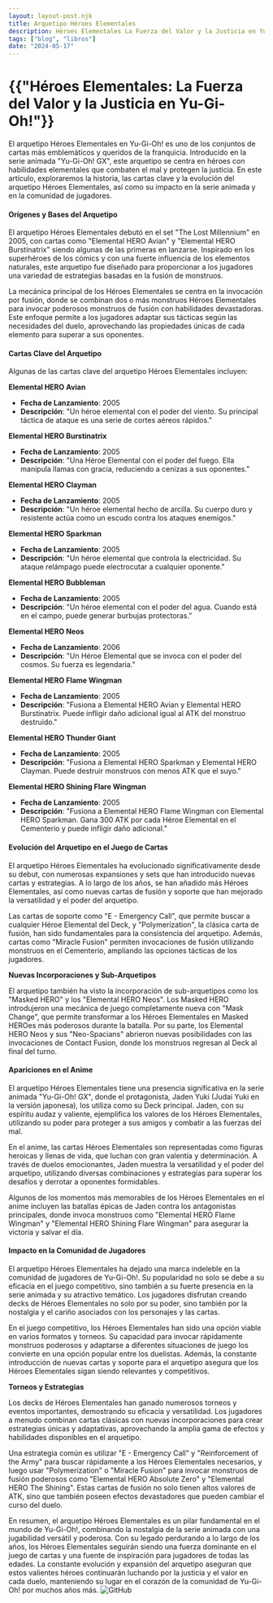 ```yaml
---
layout: layout-post.njk
title: Arquetipo Héroes Elementales
description: Héroes Elementales La Fuerza del Valor y la Justicia en Yu-Gi-Oh!
tags: ["blog", "libros"]
date: "2024-05-17"
---
```


# {{"Héroes Elementales: La Fuerza del Valor y la Justicia en Yu-Gi-Oh!"}}

El arquetipo Héroes Elementales en Yu-Gi-Oh! es uno de los conjuntos de cartas más emblemáticos y queridos de la franquicia. Introducido en la serie animada "Yu-Gi-Oh! GX", este arquetipo se centra en héroes con habilidades elementales que combaten el mal y protegen la justicia. En este artículo, exploraremos la historia, las cartas clave y la evolución del arquetipo Héroes Elementales, así como su impacto en la serie animada y en la comunidad de jugadores.

#### Orígenes y Bases del Arquetipo

El arquetipo Héroes Elementales debutó en el set "The Lost Millennium" en 2005, con cartas como "Elemental HERO Avian" y "Elemental HERO Burstinatrix" siendo algunas de las primeras en lanzarse. Inspirado en los superhéroes de los cómics y con una fuerte influencia de los elementos naturales, este arquetipo fue diseñado para proporcionar a los jugadores una variedad de estrategias basadas en la fusión de monstruos.

La mecánica principal de los Héroes Elementales se centra en la invocación por fusión, donde se combinan dos o más monstruos Héroes Elementales para invocar poderosos monstruos de fusión con habilidades devastadoras. Este enfoque permite a los jugadores adaptar sus tácticas según las necesidades del duelo, aprovechando las propiedades únicas de cada elemento para superar a sus oponentes.

#### Cartas Clave del Arquetipo

Algunas de las cartas clave del arquetipo Héroes Elementales incluyen:

**Elemental HERO Avian**
- **Fecha de Lanzamiento**: 2005
- **Descripción**: "Un héroe elemental con el poder del viento. Su principal táctica de ataque es una serie de cortes aéreos rápidos."

**Elemental HERO Burstinatrix**
- **Fecha de Lanzamiento**: 2005
- **Descripción**: "Una Héroe Elemental con el poder del fuego. Ella manipula llamas con gracia, reduciendo a cenizas a sus oponentes."

**Elemental HERO Clayman**
- **Fecha de Lanzamiento**: 2005
- **Descripción**: "Un héroe elemental hecho de arcilla. Su cuerpo duro y resistente actúa como un escudo contra los ataques enemigos."

**Elemental HERO Sparkman**
- **Fecha de Lanzamiento**: 2005
- **Descripción**: "Un héroe elemental que controla la electricidad. Su ataque relámpago puede electrocutar a cualquier oponente."

**Elemental HERO Bubbleman**
- **Fecha de Lanzamiento**: 2005
- **Descripción**: "Un héroe elemental con el poder del agua. Cuando está en el campo, puede generar burbujas protectoras."

**Elemental HERO Neos**
- **Fecha de Lanzamiento**: 2006
- **Descripción**: "Un Héroe Elemental que se invoca con el poder del cosmos. Su fuerza es legendaria."

**Elemental HERO Flame Wingman**
- **Fecha de Lanzamiento**: 2005
- **Descripción**: "Fusiona a Elemental HERO Avian y Elemental HERO Burstinatrix. Puede infligir daño adicional igual al ATK del monstruo destruido."

**Elemental HERO Thunder Giant**
- **Fecha de Lanzamiento**: 2005
- **Descripción**: "Fusiona a Elemental HERO Sparkman y Elemental HERO Clayman. Puede destruir monstruos con menos ATK que el suyo."

**Elemental HERO Shining Flare Wingman**
- **Fecha de Lanzamiento**: 2005
- **Descripción**: "Fusiona a Elemental HERO Flame Wingman con Elemental HERO Sparkman. Gana 300 ATK por cada Héroe Elemental en el Cementerio y puede infligir daño adicional."

#### Evolución del Arquetipo en el Juego de Cartas

El arquetipo Héroes Elementales ha evolucionado significativamente desde su debut, con numerosas expansiones y sets que han introducido nuevas cartas y estrategias. A lo largo de los años, se han añadido más Héroes Elementales, así como nuevas cartas de fusión y soporte que han mejorado la versatilidad y el poder del arquetipo.

Las cartas de soporte como "E - Emergency Call", que permite buscar a cualquier Héroe Elemental del Deck, y "Polymerization", la clásica carta de fusión, han sido fundamentales para la consistencia del arquetipo. Además, cartas como "Miracle Fusion" permiten invocaciones de fusión utilizando monstruos en el Cementerio, ampliando las opciones tácticas de los jugadores.

**Nuevas Incorporaciones y Sub-Arquetipos**

El arquetipo también ha visto la incorporación de sub-arquetipos como los "Masked HERO" y los "Elemental HERO Neos". Los Masked HERO introdujeron una mecánica de juego completamente nueva con "Mask Change", que permite transformar a los Héroes Elementales en Masked HEROes más poderosos durante la batalla. Por su parte, los Elemental HERO Neos y sus "Neo-Spacians" abrieron nuevas posibilidades con las invocaciones de Contact Fusion, donde los monstruos regresan al Deck al final del turno.

#### Apariciones en el Anime

El arquetipo Héroes Elementales tiene una presencia significativa en la serie animada "Yu-Gi-Oh! GX", donde el protagonista, Jaden Yuki (Judai Yuki en la versión japonesa), los utiliza como su Deck principal. Jaden, con su espíritu audaz y valiente, ejemplifica los valores de los Héroes Elementales, utilizando su poder para proteger a sus amigos y combatir a las fuerzas del mal.

En el anime, las cartas Héroes Elementales son representadas como figuras heroicas y llenas de vida, que luchan con gran valentía y determinación. A través de duelos emocionantes, Jaden muestra la versatilidad y el poder del arquetipo, utilizando diversas combinaciones y estrategias para superar los desafíos y derrotar a oponentes formidables.

Algunos de los momentos más memorables de los Héroes Elementales en el anime incluyen las batallas épicas de Jaden contra los antagonistas principales, donde invoca monstruos como "Elemental HERO Flame Wingman" y "Elemental HERO Shining Flare Wingman" para asegurar la victoria y salvar el día.

#### Impacto en la Comunidad de Jugadores

El arquetipo Héroes Elementales ha dejado una marca indeleble en la comunidad de jugadores de Yu-Gi-Oh!. Su popularidad no solo se debe a su eficacia en el juego competitivo, sino también a su fuerte presencia en la serie animada y su atractivo temático. Los jugadores disfrutan creando decks de Héroes Elementales no solo por su poder, sino también por la nostalgia y el cariño asociados con los personajes y las cartas.

En el juego competitivo, los Héroes Elementales han sido una opción viable en varios formatos y torneos. Su capacidad para invocar rápidamente monstruos poderosos y adaptarse a diferentes situaciones de juego los convierte en una opción popular entre los duelistas. Además, la constante introducción de nuevas cartas y soporte para el arquetipo asegura que los Héroes Elementales sigan siendo relevantes y competitivos.

**Torneos y Estrategias**

Los decks de Héroes Elementales han ganado numerosos torneos y eventos importantes, demostrando su eficacia y versatilidad. Los jugadores a menudo combinan cartas clásicas con nuevas incorporaciones para crear estrategias únicas y adaptativas, aprovechando la amplia gama de efectos y habilidades disponibles en el arquetipo.

Una estrategia común es utilizar "E - Emergency Call" y "Reinforcement of the Army" para buscar rápidamente a los Héroes Elementales necesarios, y luego usar "Polymerization" o "Miracle Fusion" para invocar monstruos de fusión poderosos como "Elemental HERO Absolute Zero" y "Elemental HERO The Shining". Estas cartas de fusión no solo tienen altos valores de ATK, sino que también poseen efectos devastadores que pueden cambiar el curso del duelo.

En resumen, el arquetipo Héroes Elementales es un pilar fundamental en el mundo de Yu-Gi-Oh!, combinando la nostalgia de la serie animada con una jugabilidad versátil y poderosa. Con su legado perdurando a lo largo de los años, los Héroes Elementales seguirán siendo una fuerza dominante en el juego de cartas y una fuente de inspiración para jugadores de todas las edades. La constante evolución y expansión del arquetipo aseguran que estos valientes héroes continuarán luchando por la justicia y el valor en cada duelo, manteniendo su lugar en el corazón de la comunidad de Yu-Gi-Oh! por muchos años más.
![GitHub](/img/yugioh_logo.png)
